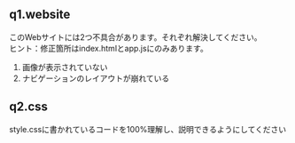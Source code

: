## q1.website
このWebサイトには2つ不具合があります。それぞれ解決してください。  
ヒント：修正箇所はindex.htmlとapp.jsにのみあります。

1. 画像が表示されていない
2. ナビゲーションのレイアウトが崩れている

## q2.css
style.cssに書かれているコードを100%理解し、説明できるようにしてください
